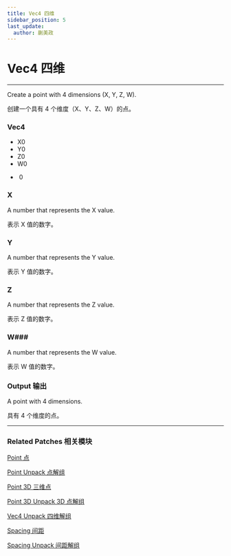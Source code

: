 ```yaml
---
title: Vec4 四维
sidebar_position: 5
last_update:
  author: 蒯美政
---
```


# Vec4 四维

---

Create a point with 4 dimensions (X, Y, Z, W).

创建一个具有 4 个维度（X、Y、Z、W）的点。

<div className="patch-container">
    <div className="patch processor">
        <h3>Vec4</h3>
        <ul className="inputs">
            <li>X<span>0</span></li>
            <li>Y<span>0</span></li>
            <li>Z<span>0</span></li>
            <li>W<span>0</span></li>
        </ul>
        <ul className="outputs">
            <li>&nbsp;<span>0</span></li>
        </ul>
    </div>
</div>

### X

A number that represents the X value.

表示 X 值的数字。

### Y

A number that represents the Y value.

表示 Y 值的数字。

### Z

A number that represents the Z value.

表示 Z 值的数字。

### W###

A number that represents the W value.

表示 W 值的数字。

### Output 输出

A point with 4 dimensions.

具有 4 个维度的点。

---

### Related Patches 相关模块

[Point 点](./Point.md)

[Point Unpack 点解组](./Point%20Unpack.md)

[Point 3D 三维点](./Point%203D.md)

[Point 3D Unpack 3D 点解组](./Point%203D%20Unpack.md)

[Vec4 Unpack 四维解组](./Vec4%20Unpack.md)

[Spacing 间距](./Spacing.md)

[Spacing Unpack 间距解组](./Spacing%20Unpack.md)
